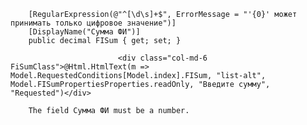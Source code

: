         [RegularExpression(@"^[\d\s]+$", ErrorMessage = "'{0}' может принимать только цифровое значение")]
        [DisplayName("Сумма ФИ")]
        public decimal FISum { get; set; }

                            <div class="col-md-6 FiSumClass">@Html.HtmlText(m => Model.RequestedConditions[Model.index].FISum, "list-alt", Model.FISumPropertiesProperties.readOnly, "Введите сумму", "Requested")</div>

        The field Сумма ФИ must be a number.
